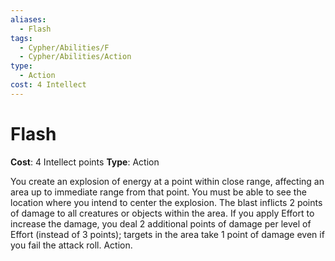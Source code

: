 ```yaml
---
aliases:
  - Flash
tags:
  - Cypher/Abilities/F
  - Cypher/Abilities/Action
type:
  - Action
cost: 4 Intellect
---
```


# Flash

**Cost**: 4 Intellect points
**Type**: Action

You create an explosion of energy at a point within close range, affecting an area up to immediate range from that point. You must be able to see the location where you intend to center the explosion. The blast inflicts 2 points of damage to all creatures or objects within the area. If you apply Effort to increase the damage, you deal 2 additional points of damage per level of Effort (instead of 3 points); targets in the area take 1 point of damage even if you fail the attack roll. Action.

